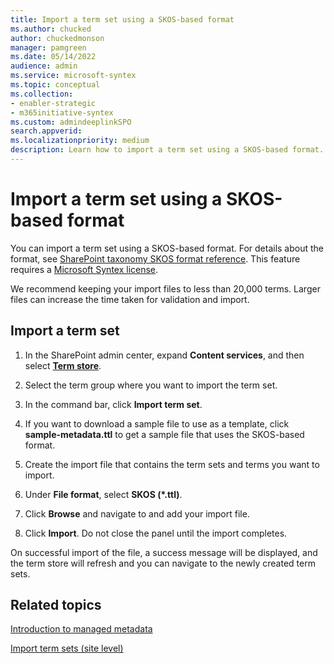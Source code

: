 ```yaml
---
title: Import a term set using a SKOS-based format
ms.author: chucked
author: chuckedmonson
manager: pamgreen
ms.date: 05/14/2022
audience: admin
ms.service: microsoft-syntex
ms.topic: conceptual
ms.collection:
- enabler-strategic
- m365initiative-syntex
ms.custom: admindeeplinkSPO
search.appverid: 
ms.localizationpriority: medium
description: Learn how to import a term set using a SKOS-based format.
---
```


# Import a term set using a SKOS-based format

You can import a term set using a SKOS-based format. For details about the format, see [SharePoint taxonomy SKOS format reference](skos-format-reference.md). This feature requires a [Microsoft Syntex license](syntex-licensing.md).

We recommend keeping your import files to less than 20,000 terms. Larger files can increase the time taken for validation and import.

## Import a term set

1. In the SharePoint admin center, expand **Content services**, and then select <a href="https://go.microsoft.com/fwlink/?linkid=2185073" target="_blank">**Term store**</a>.

2. Select the term group where you want to import the term set.

3. In the command bar, click **Import term set**.

4. If you want to download a sample file to use as a template, click **sample-metadata.ttl** to get a sample file that uses the SKOS-based format.

1. Create the import file that contains the term sets and terms you want to import.
6. Under **File format**, select **SKOS (*.ttl)**.

7. Click **Browse** and navigate to and add your import file.

8. Click **Import**. Do not close the panel until the import completes.

On successful import of the file, a success message will be displayed, and the term store will refresh and you can navigate to the newly created term sets.

## Related topics

[Introduction to managed metadata](/sharepoint/managed-metadata)

[Import term sets (site level)](https://support.microsoft.com/office/168fbc86-7fce-4288-9a1f-b83fc3921c18)

